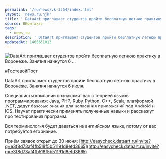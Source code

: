 ```yaml
---
permalink: '/ru/news/vk-3254/index.html'
layout: 'news.ru.njk'
title: ' DataArt приглашает студентов пройти бесплатную летнюю практику в Воронеже. Занятия начнутся 6 …'
source: ВКонтакте
tags:
  - news_ru
description: ' DataArt приглашает студентов пройти бесплатную летнюю практику в Воронеже. Занятия начнутся 6 …'
updatedAt: 1465631013
---
```

![ DataArt приглашает студентов пройти бесплатную летнюю практику в Воронеже. Занятия начнутся 6 …](https://sun9-13.userapi.com/impf/c633228/v633228484/310df/CvtR7uWG-VM.jpg?size=1063x579&quality=96&proxy=1&sign=e47032cec3b136dd0d282e04d7b0b232&c_uniq_tag=gbzllZWHz49fhfb5Vp7wqoiZWI3uqhSzrsVs7sf7_EY&type=album)

#ГостевойПост

DataArt приглашает студентов пройти бесплатную летнюю практику в Воронеже. Занятия начнутся 6 июля.

Специалисты компании познакомят вас с теорией языков программирования: Java, PHP, Ruby, Python, C++, Scala, платформой .NET, дадут базовые знания для написания приложений под Android и IOS. Научат практически применять полученные навыки и расскажут про тестирования программ.

Вся терминология будет даваться на английском языке, потому от вас потребуется его знание.

Приём заявок открыт до 30 июня: [http://easycheck.dataart.ru/invite?q=e3f8d73af4fb518f5b51191d8efd3665](http://easycheck.dataart.ru/invite?q=e3f8d73af4fb518f5b51191d8efd3665)
